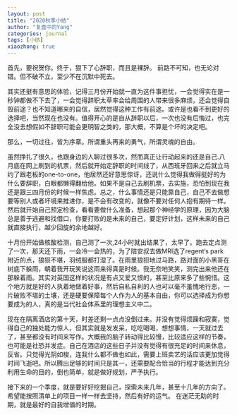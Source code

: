 ```yaml
---
layout: post
title: "2020秋季小结"
author: "复盘中的Yang"
categories: journal
tags: [小结]
xiaozhong: true
---
```


首先，要祝贺你。终于，狠下了心辞职，而且是裸辞。
前路不可知，也无论对错。但不破不立，至少不在沉默中死去。

其实还挺有意思的体验，记得三月份开始就一直为这件事担忧，一会觉得实在是一秒钟都做不下去了，一会觉得辞职太草率会给周围的人带来很多麻烦，还会觉得自毁前途？也不知道哪来的自信，居然觉得这种工作有前途。或许是也看不到更好的选择吧，当然现在也没有。值得开心的是自从辞职以后，一次也没有后悔过，也完全没去想假如不辞职可能会更明智之类的，那大概，不算是个坏的决定吧。

那么，一切过往，皆为序章。所谓重头再来的勇气，所谓灵魂的自由。

虽然挣扎了很久，也跟身边的人聊过很多次，然而真正让行动起来的还是自己.八月底在网上刷到的机票，然后就开始定辞职的时间线了，从西班牙回来之后就立马约了跟老板的one-to-one，他居然还好意思惊讶，还说什么觉得我做得挺好的为什么要辞职，白眼都懒得翻给他。如果不是自己去刷机票，去实施，恐怕到现在我还是跟三四月份的时候一样焦虑。总之，什么事情还是只能靠自己，自己不去做想要等别人或者坏境来推进你，是不会有改变的，就像不要对任何人抱有期待一样。然后就开始自己预定检查，看看要做什么准备，想起那个神经学的原理，因为大脑总是善于逃避和找借口，你要打败的是未来的自己，要定好计划，这样未来的自己就直接执行，越少回旋的余地越好。

十月份开始做核酸检测，自己测了一次,24小时就出结果了，太早了。跑去定点测了一次，那天还下雨，一会冷一会热的，为了陪安叔去做MRI选了regent‘s park附近的点，狼狈不堪，羽绒服都打湿了。在雨里狼狈地过马路，路对面的小黑哥在树底下躲雨，朝着我开玩笑说这雨来得真是时候。我无奈地笑笑，测完出来他还在那躲着雨。其实对英国这样的状况是有点又爱又恨的，甚至比原来多了些惋惜。这个地方就是好的人执着地做着好事，然后自私自利的人也可以毫不羞愧地行恶，一片破败不堪的土壤，还是硬要保障每个人作为人的基本自由，你可以选择成为你想要成为的人，真的是当代社会体系里的理想主义中二。

现在在隔离酒店的第十天，时差还剩一点点没倒过来。并没有觉得烦躁和寂寞，觉得自己的独处能力惊人，但其实就是发发呆，吃吃喝喝，想想事情，一天就过去了，甚至都没有时间来写作。大概我的脑子转动得比较慢，比较适应这样的节奏，也可能是社恐并发症。自己在酒店的这些日子并没有觉得有很充足的时间来休息，反省。只觉得光阴如梭，连我什么都不做也如此，需要上班卖艺的话应该更加觉得时间飞逝吧。所以腾出足够的时间只是其一，还需要配合恰当的行程才能达到充分利用生命的目的，倒也简单，就是做好规划，严予执行。

接下来的一个季度，就是要好好挖掘自己，探索未来几年，甚至十几年的方向了。希望能按照清单上的项目一样一样去坚持，然后有好的运气。
在迷茫无助的时期，就是最好的自我增值的时期。